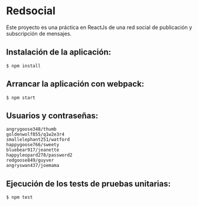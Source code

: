 # Redsocial

Este proyecto es una práctica en ReactJs de una red social de publicación y subscripción de mensajes.


## Instalación de la aplicación:

```
$ npm install
````

## Arrancar la aplicación con webpack:

```
$ npm start
````

## Usuarios y contraseñas:

```
angrygoose348/thumb
goldenwolf855/q1w2e3r4
smallelephant251/watford
happygoose766/sweety
bluebear917/jeanette
happyleopard278/password2
redgoose849/guyver
angryswan437/joemama
```

## Ejecución de los tests de pruebas unitarias:

```
$ npm test
````
